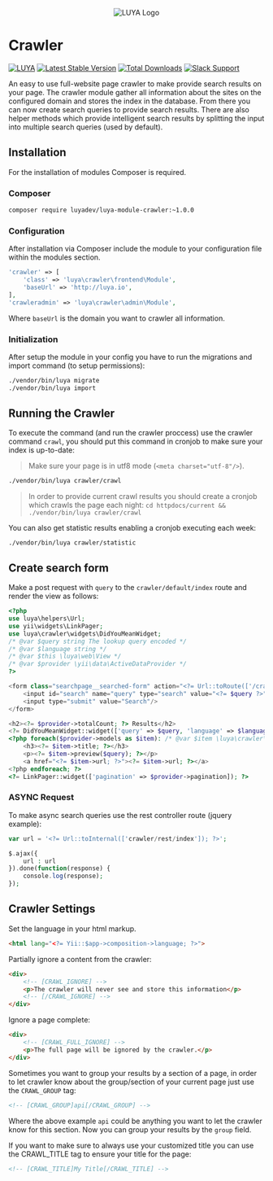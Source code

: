 <p align="center">
  <img src="https://raw.githubusercontent.com/luyadev/luya/master/docs/logo/luya-logo-0.2x.png" alt="LUYA Logo"/>
</p>

# Crawler

[![LUYA](https://img.shields.io/badge/Powered%20by-LUYA-brightgreen.svg)](https://luya.io)
[![Latest Stable Version](https://poser.pugx.org/luyadev/luya-module-crawler/v/stable)](https://packagist.org/packages/luyadev/luya-module-crawler)
[![Total Downloads](https://poser.pugx.org/luyadev/luya-module-crawler/downloads)](https://packagist.org/packages/luyadev/luya-module-crawler)
[![Slack Support](https://img.shields.io/badge/Slack-luyadev-yellowgreen.svg)](https://slack.luya.io/)

An easy to use full-website page crawler to make provide search results on your page. The crawler module gather all information about the sites on the configured domain and stores the index in the database. From there you can now create search queries to provide search results. There are also helper methods which provide intelligent search results by splitting the input into multiple search queries (used by default).

## Installation

For the installation of modules Composer is required.

### Composer

```sh
composer require luyadev/luya-module-crawler:~1.0.0
```

### Configuration

After installation via Composer include the module to your configuration file within the modules section.

```php
'crawler' => [
    'class' => 'luya\crawler\frontend\Module',
    'baseUrl' => 'http://luya.io',
],
'crawleradmin' => 'luya\crawler\admin\Module',
```

Where `baseUrl` is the domain you want to crawler all information.

### Initialization
After setup the module in your config you have to run the migrations and import command (to setup permissions):

```sh
./vendor/bin/luya migrate
./vendor/bin/luya import
```

## Running the Crawler

To execute the command (and run the crawler proccess) use the crawler command `crawl`, you should put this command in cronjob to make sure your index is up-to-date:

> Make sure your page is in utf8 mode (`<meta charset="utf-8"/>`).

```sh
./vendor/bin/luya crawler/crawl
```

> In order to provide current crawl results you should create a cronjob which crawls the page each night: `cd httpdocs/current && ./vendor/bin/luya crawler/crawl`

You can also get statistic results enabling a cronjob executing each week:
 
```
./vendor/bin/luya crawler/statistic
```


## Create search form

Make a post request with `query` to the `crawler/default/index` route and render the view as follows:

```php
<?php
use luya\helpers\Url;
use yii\widgets\LinkPager;
use luya\crawler\widgets\DidYouMeanWidget;
/* @var $query string The lookup query encoded */
/* @var $language string */
/* @var $this \luya\web\View */
/* @var $provider \yii\data\ActiveDataProvider */
?>

<form class="searchpage__searched-form" action="<?= Url::toRoute(['/crawler/default/index']); ?>" method="get">
    <input id="search" name="query" type="search" value="<?= $query ?>">
    <input type="submit" value="Search"/>
</form>

<h2><?= $provider->totalCount; ?> Results</h2>
<?= DidYouMeanWidget::widget(['query' => $query, 'language' => $language, 'dataProvider' => $provider]); ?>
<?php foreach($provider->models as $item): /* @var $item \luya\crawler\models\Index */ ?>
    <h3><?= $item->title; ?></h3>
    <p><?= $item->preview($query); ?></p>
    <a href="<?= $item->url; ?>"><?= $item->url; ?></a>
<?php endforeach; ?>
<?= LinkPager::widget(['pagination' => $provider->pagination]); ?>
```

### ASYNC Request

To make async search queries use the rest controller route (jquery example):


```php
var url = '<?= Url::toInternal(['crawler/rest/index']); ?>';

$.ajax({
    url : url 
}).done(function(response) {
    console.log(response);
});
```

## Crawler Settings

Set the language in your html markup.

```html
<html lang="<?= Yii::$app->composition->language; ?>">
```

Partially ignore a content from the crawler:

```html
<div>
    <!-- [CRAWL_IGNORE] -->
    <p>The crawler will never see and store this information</p>
    <!-- [/CRAWL_IGNORE] -->
</div>
```

Ignore a page complete:

```html
<div>
    <!-- [CRAWL_FULL_IGNORE] --> 
    <p>The full page will be ignored by the crawler.</p>
</div>
```

Sometimes you want to group your results by a section of a page, in order to let crawler know about the group/section of your current page just use the `CRAWL_GROUP` tag:

```html
<!-- [CRAWL_GROUP]api[/CRAWL_GROUP] -->
```

Where the above example `api` could be anything you want to let the crawler know for this section. Now you can group your results by the `group` field.

If you want to make sure to always use your customized title you can use the CRAWL_TITLE tag to ensure your title for the page:

```html
<!-- [CRAWL_TITLE]My Title[/CRAWL_TITLE] -->
```
